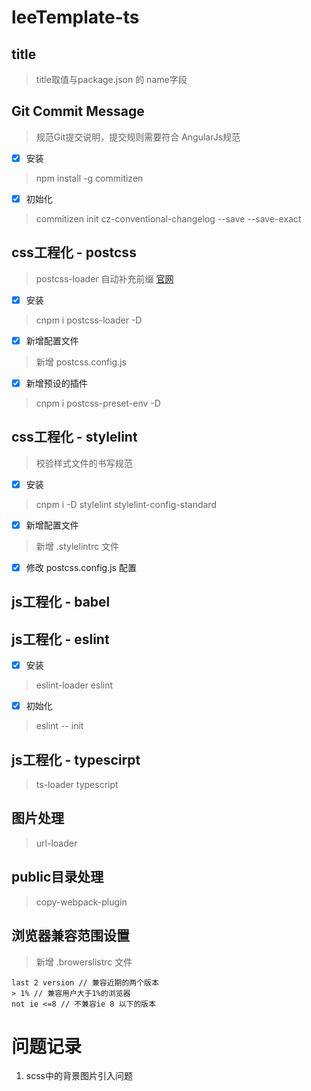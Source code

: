 # leeTemplate-ts

## title
>  title取值与package.json 的 name字段

## Git Commit Message
> 规范Git提交说明，提交规则需要符合 AngularJs规范
- [x] 安装
> npm install -g commitizen
- [x] 初始化
> commitizen init cz-conventional-changelog --save --save-exact
## css工程化 - postcss
>  postcss-loader 自动补充前缀 [官网](https://www.postcss.com.cn/)
 - [x]  安装 
 > cnpm i postcss-loader -D 
 - [x] 新增配置文件
 > 新增 postcss.config.js
 - [x] 新增预设的插件
 > cnpm i postcss-preset-env -D

## css工程化 - stylelint

> 校验样式文件的书写规范
- [x] 安装 
> cnpm i -D stylelint stylelint-config-standard
- [x] 新增配置文件
> 新增 .stylelintrc 文件
- [x] 修改 postcss.config.js 配置

## js工程化  - babel

## js工程化  - eslint
 - [x] 安装 
 > eslint-loader eslint
 - [x] 初始化 
 > eslint -- init

## js工程化  - typescirpt
> ts-loader typescript
## 图片处理 
> url-loader

## public目录处理 
> copy-webpack-plugin
## 浏览器兼容范围设置 
> 新增 .browerslistrc 文件
```
last 2 version // 兼容近期的两个版本
> 1% // 兼容用户大于1%的浏览器
not ie <=8 // 不兼容ie 8 以下的版本
```

# 问题记录


1. scss中的背景图片引入问题 